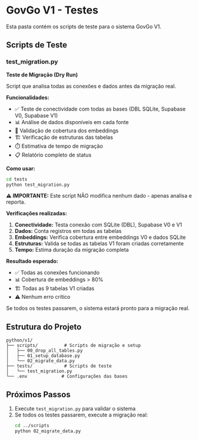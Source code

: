 # GovGo V1 - Testes

Esta pasta contém os scripts de teste para o sistema GovGo V1.

## Scripts de Teste

### test_migration.py
**Teste de Migração (Dry Run)**

Script que analisa todas as conexões e dados antes da migração real.

**Funcionalidades:**
- ✅ Teste de conectividade com todas as bases (DBL SQLite, Supabase V0, Supabase V1)
- 📊 Análise de dados disponíveis em cada fonte
- 🎯 Validação de cobertura dos embeddings
- 🏗️ Verificação de estruturas das tabelas
- ⏱️ Estimativa de tempo de migração
- 📋 Relatório completo de status

**Como usar:**
```bash
cd tests
python test_migration.py
```

**⚠️ IMPORTANTE:** Este script NÃO modifica nenhum dado - apenas analisa e reporta.

**Verificações realizadas:**
1. **Conectividade:** Testa conexão com SQLite (DBL), Supabase V0 e V1
2. **Dados:** Conta registros em todas as tabelas
3. **Embeddings:** Verifica cobertura entre embeddings V0 e dados SQLite
4. **Estruturas:** Valida se todas as tabelas V1 foram criadas corretamente
5. **Tempo:** Estima duração da migração completa

**Resultado esperado:**
- ✅ Todas as conexões funcionando
- 📊 Cobertura de embeddings > 80%
- 🏗️ Todas as 9 tabelas V1 criadas
- ⚠️ Nenhum erro crítico

Se todos os testes passarem, o sistema estará pronto para a migração real.

## Estrutura do Projeto

```
python/v1/
├── scripts/          # Scripts de migração e setup
│   ├── 00_drop_all_tables.py
│   ├── 01_setup_database.py
│   └── 02_migrate_data.py
├── tests/            # Scripts de teste
│   └── test_migration.py
└── .env             # Configurações das bases
```

## Próximos Passos

1. Execute `test_migration.py` para validar o sistema
2. Se todos os testes passarem, execute a migração real:
   ```bash
   cd ../scripts
   python 02_migrate_data.py
   ```
